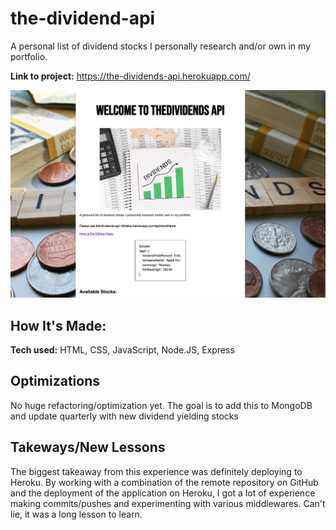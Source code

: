 # the-dividend-api

A personal list of dividend stocks I personally research and/or own in my portfolio.

**Link to project:** https://the-dividends-api.herokuapp.com/

![The Dividends API index screenshot](https://github.com/ChavGill/the-dividend-api/blob/main/public/img/Screen%20Shot%202022-06-09%20at%2011.08.56%20AM.png?raw=true)

## How It's Made:

**Tech used:** HTML, CSS, JavaScript, Node.JS, Express

## Optimizations

No huge refactoring/optimization yet. The goal is to add this to MongoDB and update quarterly with new dividend yielding stocks

## Takeways/New Lessons

The biggest takeaway from this experience was definitely deploying to Heroku. By working with a combination of the remote repository on GitHub and the deployment of the application on Heroku, I got a lot of experience making commits/pushes and experimenting with various middlewares. Can't lie, it was a long lesson to learn.
